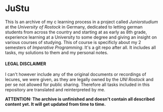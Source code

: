 # JuStu
This Is an archive of my c learning process in a project called *Juniorstudium* at the *University of Rostock* in Germany,
dedicated to letting german students from across the country and starting at as early as 8th grade, experience learning at a University to some degree
and giving an insight on various courses of studying.
This of course is specificly about my 2 semesters of *Imperative Programming*. It's a git repo after all.
It includes all tasks, my solutions to them and my personal notes.

#### LEGAL DISCLAIMER
I can't however include any of the original documents or recordings of lecures, we were given, as they are legally owned by the *UNI Rostock* and per se not allowed for public sharing.
Therefore all tasks included in this repository are translated and reinterpreted by me.

**ATTENTION: The archive is unfinished and doesn't contain all described content yet. It will get updated from time to time.**

